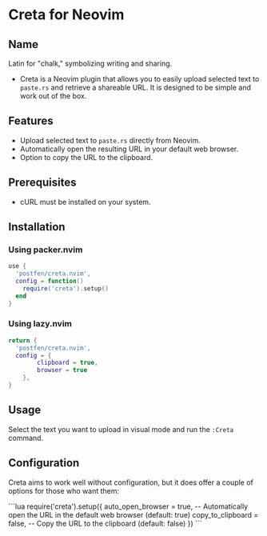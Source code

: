 # Creta for Neovim

## Name

Latin for "chalk," symbolizing writing and sharing.

- Creta is a Neovim plugin that allows you to easily upload selected text to `paste.rs` and retrieve a shareable URL. It is designed to be simple and work out of the box.

## Features

- Upload selected text to `paste.rs` directly from Neovim.
- Automatically open the resulting URL in your default web browser.
- Option to copy the URL to the clipboard.

## Prerequisites

- cURL must be installed on your system.

## Installation

### Using packer.nvim

```lua
use {
  'postfen/creta.nvim',
  config = function()
    require('creta').setup()
  end
}
```

### Using lazy.nvim

```lua
return {
  'postfen/creta.nvim',
  config = {
        clipboard = true,
        browser = true
    },
}
```

## Usage

Select the text you want to upload in visual mode and run the `:Creta` command.

## Configuration

Creta aims to work well without configuration, but it does offer a couple of options for those who want them:

\`\`\`lua
require('creta').setup({
auto_open_browser = true, -- Automatically open the URL in the default web browser (default: true)
copy_to_clipboard = false, -- Copy the URL to the clipboard (default: false)
})
\`\`\`
